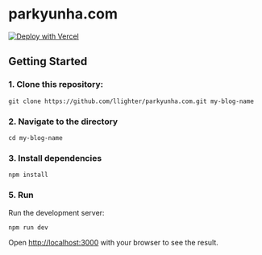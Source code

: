 # parkyunha.com

[![Deploy with Vercel](https://vercel.com/button)](https://vercel.com/new/clone?repository-url=https%3A%2F%2Fgithub.com%2Fllighter%2Fparkyunha.com)

## Getting Started

### 1. Clone this repository:

```
git clone https://github.com/llighter/parkyunha.com.git my-blog-name
```

### 2. Navigate to the directory

```
cd my-blog-name
```

### 3. Install dependencies

```
npm install
```

### 5. Run

Run the development server:

```bash
npm run dev
```

Open [http://localhost:3000](http://localhost:3000) with your browser to see the result.
